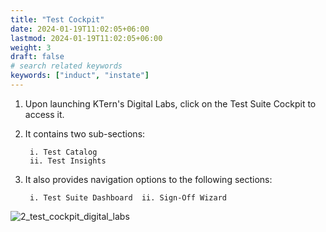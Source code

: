 ```yaml
---
title: "Test Cockpit"
date: 2024-01-19T11:02:05+06:00
lastmod: 2024-01-19T11:02:05+06:00
weight: 3
draft: false
# search related keywords
keywords: ["induct", "instate"]
---
```


1. Upon launching KTern's Digital Labs, click on the Test Suite Cockpit to access it.

2. It contains two sub-sections: 

        i. Test Catalog  
        ii. Test Insights 
    
3. It also provides navigation options to the following sections: 

        i. Test Suite Dashboard  ii. Sign-Off Wizard

![2_test_cockpit_digital_labs](https://storage.googleapis.com/ktern-public-files/product-documentation/Digital%20Labs/2_test_cockpit_digital_labs.png)

